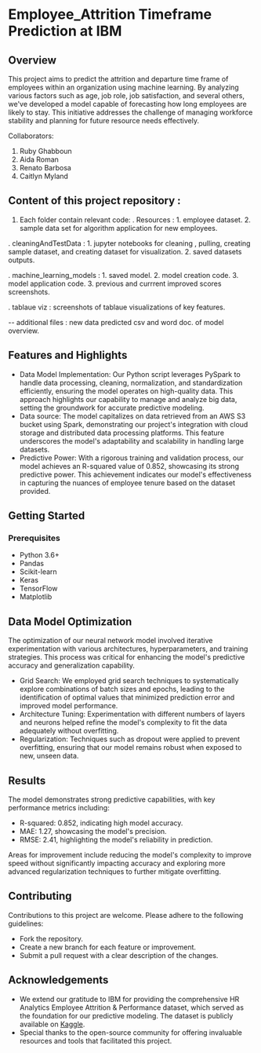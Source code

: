 # Employee_Attrition Timeframe Prediction at IBM
## Overview
This project aims to predict the attrition and departure time frame of employees within an organization using machine learning. By analyzing various factors such as age, job role, job satisfaction, and several others, we've developed a model capable of forecasting how long employees are likely to stay. This initiative addresses the challenge of managing workforce stability and planning for future resource needs effectively.

Collaborators:
1. Ruby Ghabboun
2. Aida Roman
3. Renato Barbosa
4. Caitlyn Myland

## Content of this project repository :
1. Each folder contain relevant code:
. Resources : 1. employee dataset. 2. sample data set for algorithm application for new employees.

. cleaningAndTestData : 1. jupyter notebooks for cleaning , pulling, creating sample dataset, and creating 
dataset for visualization. 2. saved datasets outputs.

. machine_learning_models : 1. saved model. 2. model creation code. 3. model application code. 3. previous and currrent improved scores screenshots.

. tablaue viz : screenshots of tablaue visualizations of key features.

-- additional files : new data predicted csv and word doc. of model overview.
   
## Features and Highlights
* Data Model Implementation: Our Python script leverages PySpark to handle data processing, cleaning, normalization, and standardization efficiently, ensuring the model operates on high-quality data. This approach highlights our capability to manage and analyze big data, setting the groundwork for accurate predictive modeling.
* Data source: The model capitalizes on data retrieved from an AWS S3 bucket using Spark, demonstrating our project's integration with cloud storage and distributed data processing platforms. This feature underscores the model's adaptability and scalability in handling large datasets.
* Predictive Power: With a rigorous training and validation process, our model achieves an R-squared value of 0.852, showcasing its strong predictive power. This achievement indicates our model's effectiveness in capturing the nuances of employee tenure based on the dataset provided.
  
## Getting Started
### Prerequisites
* Python 3.6+
* Pandas
* Scikit-learn
* Keras
* TensorFlow
* Matplotlib
  
## Data Model Optimization
The optimization of our neural network model involved iterative experimentation with various architectures, hyperparameters, and training strategies. This process was critical for enhancing the model's predictive accuracy and generalization capability.
* Grid Search: We employed grid search techniques to systematically explore combinations of batch sizes and epochs, leading to the identification of optimal values that minimized prediction error and improved model performance.
* Architecture Tuning: Experimentation with different numbers of layers and neurons helped refine the model's complexity to fit the data adequately without overfitting.
* Regularization: Techniques such as dropout were applied to prevent overfitting, ensuring that our model remains robust when exposed to new, unseen data.
  
## Results
The model demonstrates strong predictive capabilities, with key performance metrics including:
* R-squared: 0.852, indicating high model accuracy.
* MAE: 1.27, showcasing the model's precision.
* RMSE: 2.41, highlighting the model's reliability in prediction.
  
Areas for improvement include reducing the model's complexity to improve speed without significantly impacting accuracy and exploring more advanced regularization techniques to further mitigate overfitting.

## Contributing
Contributions to this project are welcome. Please adhere to the following guidelines:
* Fork the repository.
* Create a new branch for each feature or improvement.
* Submit a pull request with a clear description of the changes.
  
## Acknowledgements
* We extend our gratitude to IBM for providing the comprehensive HR Analytics Employee Attrition & Performance dataset, which served as the foundation for our predictive modeling. The dataset is publicly available on [Kaggle](https://www.kaggle.com/datasets/pavansubhasht/ibm-hr-analytics-attrition-dataset).
* Special thanks to the open-source community for offering invaluable resources and tools that facilitated this project.

